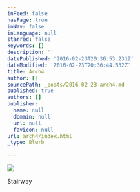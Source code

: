 ```yaml
---
inFeed: false
hasPage: true
inNav: false
inLanguage: null
starred: false
keywords: []
description: ''
datePublished: '2016-02-23T20:36:53.231Z'
dateModified: '2016-02-23T20:36:44.532Z'
title: Arch4
author: []
sourcePath: _posts/2016-02-23-arch4.md
published: true
authors: []
publisher:
  name: null
  domain: null
  url: null
  favicon: null
url: arch4/index.html
_type: Blurb

---
```

![](https://s3-us-west-2.amazonaws.com/the-grid-img/p/5f13329176dd5358fd9b67122f5985e7e92b912f.jpg)

Stairway